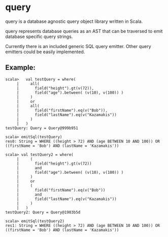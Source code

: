 # query

query is a database agnostic query object library written in Scala.

query represents database queries as an AST that can be traversed to emit database specific query strings.

Currently there is an included generic SQL query emitter. Other query emitters could be easily implemented.

## Example:

```
scala>   val testQuery = where(
     |     all(
     |       field("height").gt(v(72)),
     |       field("age").between( (v(10), v(100)) )
     |     )
     |     or
     |     all(
     |       field("firstName").eq(v("Bob")),
     |       field("lastName").eq(v("Kazamakis"))
     |     )
     |   )
testQuery: Query = Query@999b951

scala> emitSql(testQuery)
res0: String = WHERE ((height > 72) AND (age BETWEEN 10 AND 100)) OR ((firstName = 'Bob') AND (lastName = 'Kazamakis'))
```

```
scala> val testQuery2 = where(
     |     (
     |       field("height").gt(v(72))
     |       and
     |       field("age").between( (v(10), v(100)) )
     |     )
     |     or
     |     (
     |       field("firstName").eq(v("Bob"))
     |       and
     |       field("lastName").eq(v("Kazamakis"))
     |     )
     |   )
testQuery2: Query = Query@1903b5d

scala> emitSql(testQuery2)
res1: String = WHERE ((height > 72) AND (age BETWEEN 10 AND 100)) OR ((firstName = 'Bob') AND (lastName = 'Kazamakis'))
```

